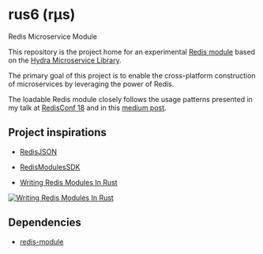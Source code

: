 # rus6 (rμs)
Redis Microservice Module

This repository is the project home for an experimental [Redis module](https://redis.io/topics/modules-intro) based on the [Hydra Microservice Library](https://github.com/pnxtech/hydra).

The primary goal of this project is to enable the cross-platform construction of microservices by leveraging the power of Redis.

The loadable Redis module closely follows the usage patterns presented in my talk at [RedisConf 18](https://youtu.be/z25CPqJMFUk) and in this [medium post](https://medium.com/hydramicroservices/building-light-weight-microservices-using-redis-dc5b3bca741).

## Project inspirations

- [RedisJSON](https://github.com/RedisJSON/RedisJSON)
- [RedisModulesSDK](https://github.com/RedisLabs/RedisModulesSDK)

- [Writing Redis Modules In Rust](https://www.youtube.com/watch?v=c1E8jxWVfoI)

[![Writing Redis Modules In Rust](http://img.youtube.com/vi/c1E8jxWVfoI/0.jpg)](https://www.youtube.com/watch?v=c1E8jxWVfoI "Writing Redis Modules In Rust")

## Dependencies

- [redis-module](https://crates.io/crates/redis-module)
